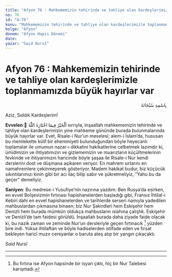 ```yaml
---
title: "Afyon 76 : Mahkememizin tehirinde ve tahliye olan kardeşlerimizle toplanmamızda büyük hayırlar var"
no: 76
id: "A-76"
konu: "Mahkememizin tehirinde ve tahliye olan kardeşlerimizle toplanmamızda büyük hayırlar var"
bolge: "Afyon"
donem: "Afyon Hapis Dönemi"
date: 
yazar: "Said Nursî"
---
```


# Afyon 76 : Mahkememizin tehirinde ve tahliye olan kardeşlerimizle toplanmamızda büyük hayırlar var

<p class="arabic" dir="rtl" title="Meal: “Her türlü noksan sıfatlardan yüce olan Allah’ın adıyla.”">بِاسْمِهِ سُبْحَانَهُ</p>

Aziz, Sıddık Kardeşlerim!

**Evvelen**: ُ<span class="arabic" dir="rtl" title="Meal: “Hayr, Allah’ın takdir ettiğindedir.”">اَلْخَيْرُ فِيمَا اخْتَارَهُ اللّٰهُ</span> sırrıyla, inşaallah mahkememizin tehirinde ve tahliye olan kardeşlerimizin yine mahkeme gününde burada bulunmalarında büyük hayırlar var. Evet, Risale-i Nur’un meselesi; alem-i İslam’da, hususan bu memlekette küllî bir ehemmiyeti bulunduğundan böyle heyecanlı toplamalar ile umumun nazar-ı dikkatini hakikatlerine celbetmek lazımdır ki, ümidimizin ve ihtiyatımızın ve gizlememizin ve muarızların küçültmelerinin fevkinde ve ihtiyarımızın haricinde böyle şaşaa ile Risale-i Nur kendi derslerini dost ve düşmana aşikaren veriyor. En mahrem sırlarını en namahremlere çekinmeyerek gösteriyor. Madem hakikat budur, biz küçücük sıkıntılarımızı kinin gibi bir acı ilaç bilip sabır ve şükretmeliyiz, “Yahu bu da geçer” demeliyiz.

**Saniyen**: Bu medrese-i Yusufiye’nin nazırına yazdım: Ben Rusya’da esirken, en evvel Bolşevizmin fırtınası hapishanelerden başladığı gibi, Fransız İhtilal-i Kebiri dahi en evvel hapishanelerden ve tarihlerde serseri namıyla yadedilen mahbuslardan çıkmasına binaen; biz Nur Şakirdleri hem Eskişehir hem Denizli hem burada mümkün oldukça mahbusların ıslahına çalıştık. Eskişehir ve Denizli’de tam faidesi görüldü. İnşaallah burada daha ziyade faide olacak ki, bu nazik zaman ve zeminde Nur’un dersleriyle geçen fırtınacık [^1] yüzden bire indi. Yoksa ihtilaftan ve böyle hadiselerden istifade eden ve fırsat bekleyen haricî muzır cereyanlar o baruta ateş atıp bir yangın çıkacaktı.

*Said Nursî*

***
[^1]: Bu fırtına ise Afyon hapsinde bir isyan çıktı, hiç bir Nur Talebesi karışmadı.
